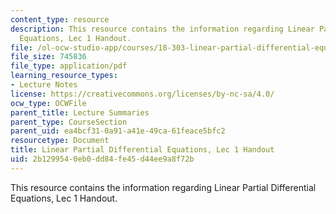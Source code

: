 ```yaml
---
content_type: resource
description: This resource contains the information regarding Linear Partial Differential
  Equations, Lec 1 Handout.
file: /ol-ocw-studio-app/courses/18-303-linear-partial-differential-equations-analysis-and-numerics-fall-2014/2b1299540eb0dd84fe45d44ee9a8f72b_MIT18_303F14_Lec1.pdf
file_size: 745836
file_type: application/pdf
learning_resource_types:
- Lecture Notes
license: https://creativecommons.org/licenses/by-nc-sa/4.0/
ocw_type: OCWFile
parent_title: Lecture Summaries
parent_type: CourseSection
parent_uid: ea4bcf31-0a91-a41e-49ca-61feace5bfc2
resourcetype: Document
title: Linear Partial Differential Equations, Lec 1 Handout
uid: 2b129954-0eb0-dd84-fe45-d44ee9a8f72b
---
```

This resource contains the information regarding Linear Partial Differential Equations, Lec 1 Handout.